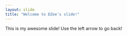 ```yaml
---
layout: slide
title: "Welcome to DZee's slide!"
---
```

This is my awesome slide!
Use the left arrow to go back!
